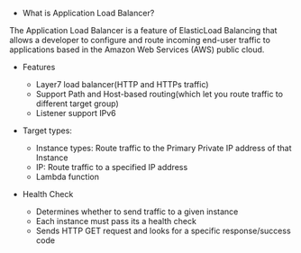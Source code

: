 * What is Application Load Balancer?

The Application Load Balancer is a feature of ElasticLoad Balancing that allows a developer to configure and route incoming end-user traffic to applications based in the Amazon Web Services (AWS) public cloud.

* Features
    * Layer7 load balancer(HTTP and HTTPs traffic)
    * Support Path and Host-based routing(which let you route traffic to different target group)
    * Listener support IPv6

* Target types:
    * Instance types: Route traffic to the Primary Private IP address of that Instance
    * IP: Route traffic to a specified IP address
    * Lambda function

* Health Check
    * Determines whether to send traffic to a given instance
    * Each instance must pass its a health check
    * Sends HTTP GET request and looks for a specific response/success code

